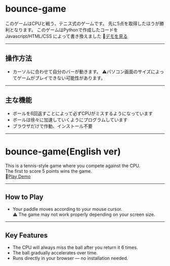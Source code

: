 # bounce-game

このゲームはCPUと戦う、テニス式のゲームです。
先に5点を取得したほうが勝利となります。
このゲームはPythonで作成したコードを Javascript/HTML/CSS によって書き換えました
🔗[デモを見る](https://sho7772987.github.io/bounce-game/)

---

## 操作方法

- カーソルに合わせて自分のバーが動きます。
  ⚠️パソコン画面のサイズによってゲームがプレイできない可能性があります。

---

## 主な機能

- ボールを6回返すことによって必ずCPUがミスするようになっています
- ボールは徐々に加速していくようにプログラムしています
- ブラウザだけで作動、インストール不要


---


# bounce-game(English ver)

This is a tennis-style game where you compete against the CPU.  
The first to score 5 points wins the game.  
🔗[Play Demo](https://sho7772987.github.io/bounce-game/)

---

## How to Play

- Your paddle moves according to your mouse cursor.  
  ⚠️ The game may not work properly depending on your screen size.

---

## Key Features

- The CPU will always miss the ball after you return it 6 times.
- The ball gradually accelerates over time.
- Runs directly in your browser — no installation needed.
